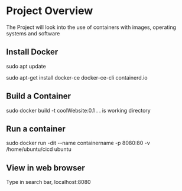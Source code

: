 # Project Overview

The Project will look into the use of containers with images, operating systems and software

## Install Docker

sudo apt update

sudo apt-get install docker-ce docker-ce-cli containerd.io

## Build a Container
sudo docker build -t coolWebsite:0.1 .
. is working directory

## Run a container

sudo docker run -dit --name containername -p 8080:80 -v /home/ubuntu/cicd ubuntu

## View in web browser

Type in search bar, localhost:8080